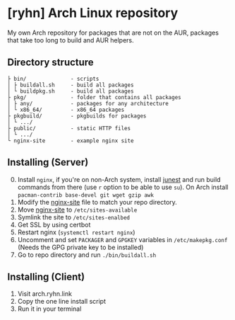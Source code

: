 # [ryhn] Arch Linux repository
My own Arch repository for packages that are not on the AUR, packages that take too long to build and AUR helpers.

## Directory structure
```
├ bin/				- scripts
│ ├ buildall.sh		- build all packages 
│ └ buildpkg.sh		- build all packages 
├ pkg/				- folder that contains all packages
│ ├ any/			- packages for any architecture
│ └ x86_64/			- x86_64 packages
├ pkgbuild/			- pkgbuilds for packages
│ └ .../
├ public/			- static HTTP files
│ └ .../
└ nginx-site		- example nginx site
```

## Installing (Server)
0. Install `nginx`, if you're on non-Arch system, install [junest](https://github.com/fsquillace/junest) and run build commands from there (use `r` option to be able to use `su`). On Arch install `pacman-contrib base-devel git wget gzip awk`
1. Modify the [nginx-site](nginx-site) file to match your repo directory.
2. Move [nginx-site](nginx-site) to `/etc/sites-available`
3. Symlink the site to `/etc/sites-enalbed`
4. Get SSL by using certbot
5. Restart nginx (`systemctl restart nginx`)
6. Uncomment and set `PACKAGER` and `GPGKEY` variables in `/etc/makepkg.conf` (Needs the GPG private key to be installed)
7. Go to repo directory and run `./bin/buildall.sh`

## Installing (Client)
1. Visit arch.ryhn.link
2. Copy the one line install script
3. Run it in your terminal